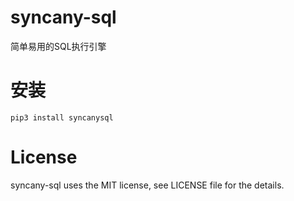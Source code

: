 # syncany-sql

简单易用的SQL执行引擎

# 安装

```
pip3 install syncanysql
```

# License

syncany-sql uses the MIT license, see LICENSE file for the details.